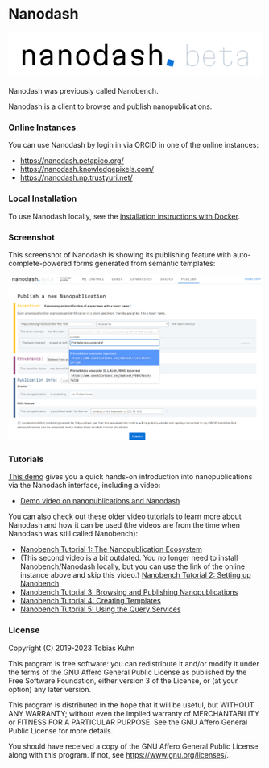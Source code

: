 Nanodash
========

![logo](src/main/webapp/images/logo.svg)

Nanodash was previously called Nanobench.

Nanodash is a client to browse and publish nanopublications.


### Online Instances

You can use Nanodash by login in via ORCID in one of the online instances:

- https://nanodash.petapico.org/
- https://nanodash.knowledgepixels.com/
- https://nanodash.np.trustyuri.net/


### Local Installation

To use Nanodash locally, see the [installation instructions with Docker](INSTALL-with-Docker.md).


### Screenshot

This screenshot of Nanodash is showing its publishing feature with auto-complete-powered forms generated from semantic templates:

![screenshot of Nanodash showing the publishing feature](screenshot.png)


### Tutorials

[This demo](https://knowledgepixels.com/nanopub-demo/) gives you a quick hands-on introduction into nanopublications via the Nanodash interface, including a video:

- [Demo video on nanopublications and Nanodash](https://youtu.be/_wmXHgC706I)

You can also check out these older video tutorials to learn more about Nanodash and how it can be used (the videos are from the time when Nanodash was still called Nanobench):

- [Nanobench Tutorial 1: The Nanopublication Ecosystem](https://youtu.be/wPAd9wPkvEg)
- (This second video is a bit outdated. You no longer need to install Nanobench/Nanodash locally, but you can use the link of the online instance above and skip this video.)
  [Nanobench Tutorial 2: Setting up Nanobench](https://youtu.be/GG21BhzxaQk)
- [Nanobench Tutorial 3: Browsing and Publishing Nanopublications](https://youtu.be/-UB28HVEO38)
- [Nanobench Tutorial 4: Creating Templates](https://youtu.be/gQk8ItHr38U)
- [Nanobench Tutorial 5: Using the Query Services](https://youtu.be/U200GuqOBso)


### License

Copyright (C) 2019-2023 Tobias Kuhn

This program is free software: you can redistribute it and/or modify
it under the terms of the GNU Affero General Public License as
published by the Free Software Foundation, either version 3 of the
License, or (at your option) any later version.

This program is distributed in the hope that it will be useful,
but WITHOUT ANY WARRANTY; without even the implied warranty of
MERCHANTABILITY or FITNESS FOR A PARTICULAR PURPOSE.  See the
GNU Affero General Public License for more details.

You should have received a copy of the GNU Affero General Public License
along with this program.  If not, see https://www.gnu.org/licenses/.
